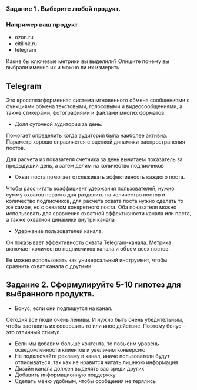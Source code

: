 ### Задание 1 . Выберите любой продукт.

### Например ваш продукт
* ozon.ru
* citilink.ru
* telegram

Какие бы ключевые метрики вы выделили? Опишите почему вы выбрали именно их и можно ли их измерить

## Telegram
Это кроссплатформенная система мгновенного обмена сообщениями с функциями обмена текстовыми, голосовыми и видеосообщениями, а также стикерами, фотографиями и файлами многих форматов.

* Доля суточной аудитории за день.

Помогает определить когда аудитория была наиболее активна. Параметр хорошо справляется с оценкой динамики распространения постов. 

Для расчета из показателя счетчика за день вычитаем показатель за предыдущий день, а затем делим на количество подписчиков


* Охват поста помогает отслеживать эффективность каждого поста. 

Чтобы рассчитать коэффициент удержания пользователей, нужно сумму охватов первого дня разделить на количество постов и количество подписчиков, для расчета охвата поста нужно сделать то же самое, но с охватом конкретного поста. Оба показателя можно использовать для сравнения охватной эффективности канала или поста, а также охватной динамики внутри канала


* Удержание пользователей канала. 


Он показывает эффективность охвата Telegram-канала. Метрика включает количество подписчиков канала и объем всех постов. 

Ее можно использовать как универсальный инструмент, чтобы сравнить охват канала с другими.

## Задание 2. Сформулируйте 5-10 гипотез для выбранного продукта.

* Бонус, если они подпишутся на канал.

Сегодня все люди очень ленивы. И нужно быть очень убедительным, чтобы заставить их совершить то или иное действие. 
Поэтому бонус – это отличный стимул. 
* Если мы добавим больше контента, то повысим уровень осведомленности клиентов и увеличим конверсию
* Не подключайте рекламу в канал, иначе пользователи будут отписываться, так как не нравится читать лишнюю информация
* Дизайн канала должен выделять вас среди других
* Добавить информационную поддержку
* Сделать меню удобным, чтобы сообщения не терялись
